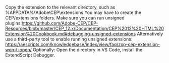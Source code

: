 Copy the extension to the relevant directory, such as %APPDATA%\Adobe\CEP\extensions
You may have to create the CEP/extensions folders.
Make sure you can run unsigned plugins:https://github.com/Adobe-CEP/CEP-Resources/blob/master/CEP_12.x/Documentation/CEP%2012%20HTML%20Extension%20Cookbook.md#debugging-unsigned-extensions
Alternatively use a third-party tool to enable running unsigned extensions: https://aescripts.com/knowledgebase/index/view/faq/zxp-cep-extension-won-t-open/
Optionally: Open the directory in VS Code, install the ExtendScript Debugger.

